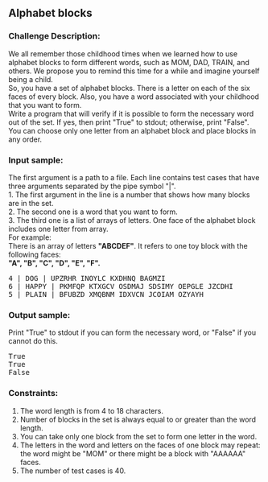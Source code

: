 <h2>Alphabet blocks</h2>

<h3>Challenge Description:</h3>

<p>
    We all remember those childhood times when we learned how to use alphabet blocks to form different words, such as MOM, DAD, TRAIN, and others.
    We propose you to remind this time for a while and imagine yourself being a child.<br>
    So, you have a set of alphabet blocks. There is a letter on each of the six faces of every block. Also, you have a
    word associated with your childhood that you want to form.<br>
    Write a program that will verify if it is possible to form the necessary word out of the set. If yes, then
    print &quot;True&quot; to stdout; otherwise, print &quot;False&quot;.<br>
    You can choose only one letter from an alphabet block and place blocks in any order.
</p>

<h3>Input sample:</h3>

<p>
    The first argument is a path to a file. Each line contains test cases that have three arguments separated by the pipe symbol &quot;|&quot;.
<br>1. The first argument in the line is a number that shows how many blocks are in the set.
<br>2. The second one is a word that you want to form.
<br>3. The third one is a list of arrays of letters. One face of the alphabet block includes one letter from array.
<br>For example:
<br>There is an array of letters <strong>&quot;ABCDEF&quot;</strong>. It refers to one toy block with the following faces: <br> <strong>&quot;A&quot;, &quot;B&quot;, &quot;C&quot;, &quot;D&quot;, &quot;E&quot;, &quot;F&quot;.</strong>
</p>

<pre class="description-input-output">4 | DOG | UPZRHR INOYLC KXDHNQ BAGMZI
6 | HAPPY | PKMFQP KTXGCV OSDMAJ SDSIMY OEPGLE JZCDHI
5 | PLAIN | BFUBZD XMQBNM IDXVCN JCOIAM OZYAYH</pre>

<h3>Output sample:</h3>

<p>
    Print &quot;True&quot; to stdout if you can form the necessary word, or &quot;False&quot; if you cannot do this.
</p>

<pre class="description-input-output">True
True
False</pre>

<h3>Constraints:</h3>
<ol>
<li>The word length is from 4 to 18 characters.</li>
<li>Number of blocks in the set is always equal to or greater than the word length.</li>
<li>You can take only one block from the set to form one letter in the word.</li>
<li>The letters in the word and letters on the faces of one block may repeat: the word might be &quot;MOM&quot; or there might be a block with &quot;AAAAAA&quot; faces. </li>
<li>The number of test cases is 40.</li>
</ol>